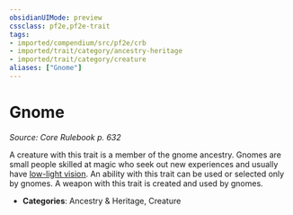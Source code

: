 ```yaml
---
obsidianUIMode: preview
cssclass: pf2e,pf2e-trait
tags:
- imported/compendium/src/pf2e/crb
- imported/trait/category/ancestry-heritage
- imported/trait/category/creature
aliases: ["Gnome"]
---
```

# Gnome  
*Source: Core Rulebook p. 632*  

A creature with this trait is a member of the gnome ancestry. Gnomes are small people skilled at magic who seek out new experiences and usually have [low-light vision](low-light-vision.md). An ability with this trait can be used or selected only by gnomes. A weapon with this trait is created and used by gnomes.

- **Categories**: Ancestry & Heritage, Creature